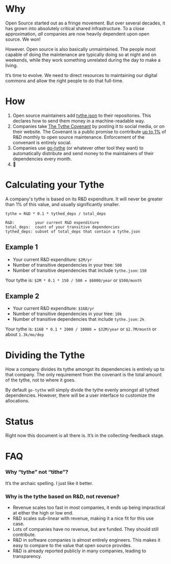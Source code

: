 # Why

Open Source started out as a fringe movement. But over several decades, it has grown into absolutely critical shared infrastructure. To a close approximation, *all* companies are now heavily dependent upon open source. We won!

However. Open source is also basically unmaintained. The people most capable of doing the maintenance are typically doing so at night and on weekends, while they work something unrelated during the day to make a living.

It’s time to evolve. We need to direct resources to maintaining our digital commons and allow the right people to do that full-time.

# How

1. Open source maintainers add [tythe.json](./tythe-sample.json) to their repositories. This declares how to send them money in a machine-readable way.
2. Companies take [The Tythe Covenant](./covenant.html) by posting it to social media, or on their website. The Covenant is a public promise to contribute [up to 1%](#calculating-your-tythe) of R&D monthly to open source maintenance. Enforcement of the convenant is entirely social.
3. Companies use [go-tythe](#tools) (or whatever other tool they want) to automatically distribute and send money to the maintainers of their dependencies every month.
4. 🙌

# Calculating your Tythe

A company's tythe is based on its R&D expenditure. It will never be greater than 1% of this value, and usually significantly smaller.

```
tythe = R&D * 0.1 * tythed_deps / total_deps

R&D:         your current R&D expenditure
total_deps:  count of your transitive dependencies
tythed_deps: subset of total_deps that contain a tythe.json
```

## Example 1

 * Your current R&D expenditure: `$2M/yr`
 * Number of transitive dependencies in your tree: `500`
 * Number of transitive dependencies that include `tythe.json`: `150`
 
Your tythe is: `$2M * 0.1 * 150 / 500 = $6000/year` or `$500/month`

## Example 2

 * Your current R&D expenditure: `$16B/yr`
 * Number of transitive dependencies in your tree: `10k`
 * Number of transitive dependencies that include `tythe.json`: `2k`

Your tythe is: `$16B * 0.1 * 2000 / 10000 = $32M/year` or `$2.7M/month` or about `1.3k/mo/dep`


# Dividing the Tythe

How a company divides its tythe amongst its dependencies is entirely up to that company. The only requirement from the covenant is the total amount of the tythe, not to where it goes.

By default `go-tythe` will simply divide the tythe evenly amongst all tythed dependencies. However, there will be a user interface to customize the allocations.

# Status

Right now this document is all there is. It’s in the collecting-feedback stage.

# FAQ

### Why “tythe” not “tithe”?
It’s the archaic spelling. I just like it better.

### Why is the tythe based on R&D, not revenue?
 * Revenue scales too fast in most companies, it ends up being impractical at either the high or low end.
 * R&D scales sub-linear with revenue, making it a nice fit for this use case.
 * Lots of companies have no revenue, but are funded. They should still contribute.
 * R&D in software companies is almost entirely engineers. This makes it easy to compare to the value that open source provides.
 * R&D is already reported publicly in many companies, leading to transparency.
